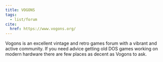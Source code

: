 ```yaml
---
title: VOGONS
tags:
  - list/forum
cite:
  href: https://www.vogons.org/
---
```


Vogons is an excellent vintage and retro games forum with a vibrant and active community. If you need advice getting old DOS games working on modern hardware there are few places as decent as Vogons to ask. 
